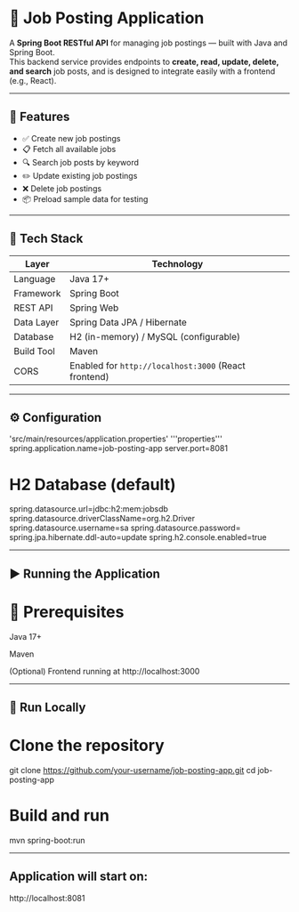 # 💼 Job Posting Application

A **Spring Boot RESTful API** for managing job postings — built with Java and Spring Boot.  
This backend service provides endpoints to **create, read, update, delete, and search** job posts, and is designed to integrate easily with a frontend (e.g., React).

---

## 🚀 Features

- ✅ Create new job postings  
- 📋 Fetch all available jobs  
- 🔍 Search job posts by keyword  
- ✏️ Update existing job postings  
- ❌ Delete job postings  
- 📦 Preload sample data for testing  

---

## 🧰 Tech Stack

| Layer | Technology |
|--------|-------------|
| Language | Java 17+ |
| Framework | Spring Boot |
| REST API | Spring Web |
| Data Layer | Spring Data JPA / Hibernate |
| Database | H2 (in-memory) / MySQL (configurable) |
| Build Tool | Maven |
| CORS | Enabled for `http://localhost:3000` (React frontend) 

---
## ⚙️ Configuration

'src/main/resources/application.properties'
'''properties'''
spring.application.name=job-posting-app
server.port=8081

# H2 Database (default)
spring.datasource.url=jdbc:h2:mem:jobsdb
spring.datasource.driverClassName=org.h2.Driver
spring.datasource.username=sa
spring.datasource.password=
spring.jpa.hibernate.ddl-auto=update
spring.h2.console.enabled=true

---

## ▶️ Running the Application

# 🧩 Prerequisites

Java 17+

Maven

(Optional) Frontend running at http://localhost:3000

---

## 🏃 Run Locally
# Clone the repository
git clone https://github.com/your-username/job-posting-app.git
cd job-posting-app

# Build and run
mvn spring-boot:run

---

## Application will start on:

http://localhost:8081

